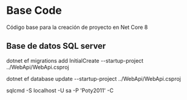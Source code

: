 # Base Code

Código base para la creación de proyecto en Net Core 8

## Base de datos SQL server 

dotnet ef migrations add InitialCreate --startup-project ../WebApi/WebApi.csproj

dotnet ef database update --startup-project ../WebApi/WebApi.csproj 

sqlcmd -S localhost -U sa -P 'Poty2011' -C